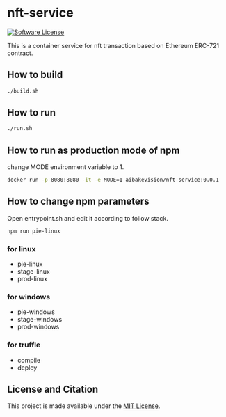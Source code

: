 # nft-service  

[![Software License](https://img.shields.io/badge/license-MIT-brightgreen.svg?style=flat-square)](LICENSE)

This is a container service for nft transaction based on Ethereum ERC-721 contract.

## How to build

```bash
./build.sh
```

## How to run

```bash
./run.sh
```

## How to run as production mode of npm  
change MODE environment variable to 1.  

```bash
docker run -p 8080:8080 -it -e MODE=1 aibakevision/nft-service:0.0.1
```

## How to change npm parameters

Open entrypoint.sh and edit it according to follow stack.  
  
```bash
npm run pie-linux
```

### for linux  
- pie-linux  
- stage-linux  
- prod-linux  

### for windows  
- pie-windows  
- stage-windows  
- prod-windows  

### for truffle 
- compile
- deploy

## License and Citation

This project is made available under the [MIT License](LICENSE).